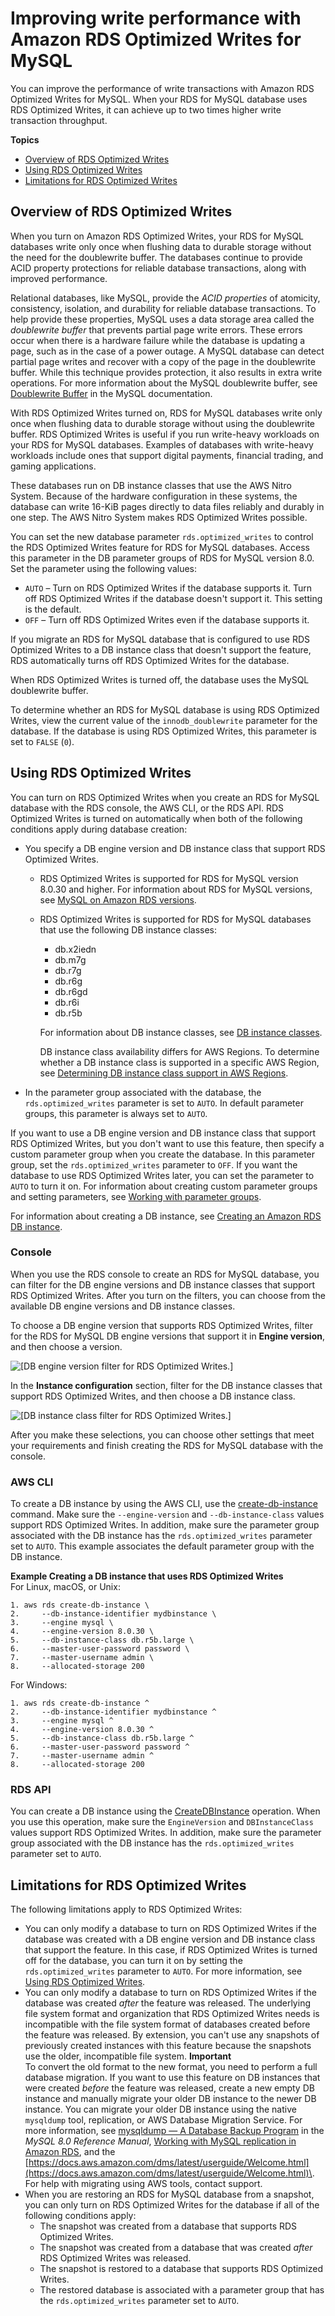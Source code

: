 # Improving write performance with Amazon RDS Optimized Writes for MySQL<a name="rds-optimized-writes"></a>

You can improve the performance of write transactions with Amazon RDS Optimized Writes for MySQL\. When your RDS for MySQL database uses RDS Optimized Writes, it can achieve up to two times higher write transaction throughput\.

**Topics**
+ [Overview of RDS Optimized Writes](#rds-optimized-writes-overview)
+ [Using RDS Optimized Writes](#rds-optimized-writes-using)
+ [Limitations for RDS Optimized Writes](#rds-optimized-writes-limitations)

## Overview of RDS Optimized Writes<a name="rds-optimized-writes-overview"></a>

When you turn on Amazon RDS Optimized Writes, your RDS for MySQL databases write only once when flushing data to durable storage without the need for the doublewrite buffer\. The databases continue to provide ACID property protections for reliable database transactions, along with improved performance\.

Relational databases, like MySQL, provide the *ACID properties* of atomicity, consistency, isolation, and durability for reliable database transactions\. To help provide these properties, MySQL uses a data storage area called the *doublewrite buffer* that prevents partial page write errors\. These errors occur when there is a hardware failure while the database is updating a page, such as in the case of a power outage\. A MySQL database can detect partial page writes and recover with a copy of the page in the doublewrite buffer\. While this technique provides protection, it also results in extra write operations\. For more information about the MySQL doublewrite buffer, see [Doublewrite Buffer](https://dev.mysql.com/doc/refman/8.0/en/innodb-doublewrite-buffer.html) in the MySQL documentation\.

With RDS Optimized Writes turned on, RDS for MySQL databases write only once when flushing data to durable storage without using the doublewrite buffer\. RDS Optimized Writes is useful if you run write\-heavy workloads on your RDS for MySQL databases\. Examples of databases with write\-heavy workloads include ones that support digital payments, financial trading, and gaming applications\.

These databases run on DB instance classes that use the AWS Nitro System\. Because of the hardware configuration in these systems, the database can write 16\-KiB pages directly to data files reliably and durably in one step\. The AWS Nitro System makes RDS Optimized Writes possible\.

You can set the new database parameter `rds.optimized_writes` to control the RDS Optimized Writes feature for RDS for MySQL databases\. Access this parameter in the DB parameter groups of RDS for MySQL version 8\.0\. Set the parameter using the following values:
+ `AUTO` – Turn on RDS Optimized Writes if the database supports it\. Turn off RDS Optimized Writes if the database doesn't support it\. This setting is the default\.
+ `OFF` – Turn off RDS Optimized Writes even if the database supports it\.

If you migrate an RDS for MySQL database that is configured to use RDS Optimized Writes to a DB instance class that doesn't support the feature, RDS automatically turns off RDS Optimized Writes for the database\.

When RDS Optimized Writes is turned off, the database uses the MySQL doublewrite buffer\.

To determine whether an RDS for MySQL database is using RDS Optimized Writes, view the current value of the `innodb_doublewrite` parameter for the database\. If the database is using RDS Optimized Writes, this parameter is set to `FALSE` \(`0`\)\.

## Using RDS Optimized Writes<a name="rds-optimized-writes-using"></a>

You can turn on RDS Optimized Writes when you create an RDS for MySQL database with the RDS console, the AWS CLI, or the RDS API\. RDS Optimized Writes is turned on automatically when both of the following conditions apply during database creation:
+ You specify a DB engine version and DB instance class that support RDS Optimized Writes\. 
  + RDS Optimized Writes is supported for RDS for MySQL version 8\.0\.30 and higher\. For information about RDS for MySQL versions, see [MySQL on Amazon RDS versions](MySQL.Concepts.VersionMgmt.md)\.
  + RDS Optimized Writes is supported for RDS for MySQL databases that use the following DB instance classes:
    + db\.x2iedn
    + db\.m7g
    + db\.r7g
    + db\.r6g
    + db\.r6gd
    + db\.r6i
    + db\.r5b

    For information about DB instance classes, see [DB instance classes](Concepts.DBInstanceClass.md)\.

    DB instance class availability differs for AWS Regions\. To determine whether a DB instance class is supported in a specific AWS Region, see [Determining DB instance class support in AWS Regions](Concepts.DBInstanceClass.md#Concepts.DBInstanceClass.RegionSupport)\.
+ In the parameter group associated with the database, the `rds.optimized_writes` parameter is set to `AUTO`\. In default parameter groups, this parameter is always set to `AUTO`\.

If you want to use a DB engine version and DB instance class that support RDS Optimized Writes, but you don't want to use this feature, then specify a custom parameter group when you create the database\. In this parameter group, set the `rds.optimized_writes` parameter to `OFF`\. If you want the database to use RDS Optimized Writes later, you can set the parameter to `AUTO` to turn it on\. For information about creating custom parameter groups and setting parameters, see [Working with parameter groups](USER_WorkingWithParamGroups.md)\.

For information about creating a DB instance, see [Creating an Amazon RDS DB instance](USER_CreateDBInstance.md)\.

### Console<a name="rds-optimized-writes-using-console"></a>

When you use the RDS console to create an RDS for MySQL database, you can filter for the DB engine versions and DB instance classes that support RDS Optimized Writes\. After you turn on the filters, you can choose from the available DB engine versions and DB instance classes\.

To choose a DB engine version that supports RDS Optimized Writes, filter for the RDS for MySQL DB engine versions that support it in **Engine version**, and then choose a version\.

![\[DB engine version filter for RDS Optimized Writes.\]](http://docs.aws.amazon.com/AmazonRDS/latest/UserGuide/images/rds-optimized-writes-version-filter.png)

In the **Instance configuration** section, filter for the DB instance classes that support RDS Optimized Writes, and then choose a DB instance class\.

![\[DB instance class filter for RDS Optimized Writes.\]](http://docs.aws.amazon.com/AmazonRDS/latest/UserGuide/images/rds-optimized-writes-class-filter.png)

After you make these selections, you can choose other settings that meet your requirements and finish creating the RDS for MySQL database with the console\.

### AWS CLI<a name="rds-optimized-writes-using-cli"></a>

To create a DB instance by using the AWS CLI, use the [create\-db\-instance](https://docs.aws.amazon.com/cli/latest/reference/rds/create-db-instance.html) command\. Make sure the `--engine-version` and `--db-instance-class` values support RDS Optimized Writes\. In addition, make sure the parameter group associated with the DB instance has the `rds.optimized_writes` parameter set to `AUTO`\. This example associates the default parameter group with the DB instance\.

**Example Creating a DB instance that uses RDS Optimized Writes**  
For Linux, macOS, or Unix:  

```
1. aws rds create-db-instance \
2.     --db-instance-identifier mydbinstance \
3.     --engine mysql \
4.     --engine-version 8.0.30 \
5.     --db-instance-class db.r5b.large \
6.     --master-user-password password \
7.     --master-username admin \
8.     --allocated-storage 200
```
For Windows:  

```
1. aws rds create-db-instance ^
2.     --db-instance-identifier mydbinstance ^
3.     --engine mysql ^
4.     --engine-version 8.0.30 ^
5.     --db-instance-class db.r5b.large ^
6.     --master-user-password password ^
7.     --master-username admin ^
8.     --allocated-storage 200
```

### RDS API<a name="rds-optimized-writes-using-api"></a>

You can create a DB instance using the [ CreateDBInstance](https://docs.aws.amazon.com/AmazonRDS/latest/APIReference/API_CreateDBInstance.html) operation\. When you use this operation, make sure the `EngineVersion` and `DBInstanceClass` values support RDS Optimized Writes\. In addition, make sure the parameter group associated with the DB instance has the `rds.optimized_writes` parameter set to `AUTO`\. 

## Limitations for RDS Optimized Writes<a name="rds-optimized-writes-limitations"></a>

The following limitations apply to RDS Optimized Writes:
+ You can only modify a database to turn on RDS Optimized Writes if the database was created with a DB engine version and DB instance class that support the feature\. In this case, if RDS Optimized Writes is turned off for the database, you can turn it on by setting the `rds.optimized_writes` parameter to `AUTO`\. For more information, see [Using RDS Optimized Writes](#rds-optimized-writes-using)\.
+ You can only modify a database to turn on RDS Optimized Writes if the database was created *after* the feature was released\. The underlying file system format and organization that RDS Optimized Writes needs is incompatible with the file system format of databases created before the feature was released\. By extension, you can't use any snapshots of previously created instances with this feature because the snapshots use the older, incompatible file system\. 
**Important**  
To convert the old format to the new format, you need to perform a full database migration\. If you want to use this feature on DB instances that were created *before* the feature was released, create a new empty DB instance and manually migrate your older DB instance to the newer DB instance\. You can migrate your older DB instance using the native `mysqldump` tool, replication, or AWS Database Migration Service\. For more information, see [mysqldump — A Database Backup Program](https://dev.mysql.com/doc/refman/8.0/en/mysqldump.html) in the *MySQL 8\.0 Reference Manual*, [Working with MySQL replication in Amazon RDS](USER_MySQL.Replication.md), and the [https://docs.aws.amazon.com/dms/latest/userguide/Welcome.html](https://docs.aws.amazon.com/dms/latest/userguide/Welcome.html)\. For help with migrating using AWS tools, contact support\.
+ When you are restoring an RDS for MySQL database from a snapshot, you can only turn on RDS Optimized Writes for the database if all of the following conditions apply:
  + The snapshot was created from a database that supports RDS Optimized Writes\.
  + The snapshot was created from a database that was created *after* RDS Optimized Writes was released\.
  + The snapshot is restored to a database that supports RDS Optimized Writes\.
  + The restored database is associated with a parameter group that has the `rds.optimized_writes` parameter set to `AUTO`\.